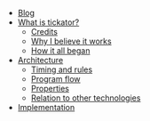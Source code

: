 <ul class="nav nav-stacked">
    <li><a href="/" class="{% if page.url == '/' %}currrent-page{% endif %}">Blog</a></li>
    <li><a href="/articles/what-is-tickator" class="{% if page.url == '/articles/what-is-tickator' %}currrent-page{% endif %}">What is tickator?</a>
      <ul class="nav nav-stacked second-level">
        <li><a href="/articles/credits" class="{% if page.url == '/articles/credits' %}currrent-page{% endif %}">Credits</a></li>
        <li><a href="/articles/why-i-believe-it-works" class="{% if page.url == '/articles/why-i-believe-it-works' %}currrent-page{% endif %}">Why I believe it works</a></li>
        <li><a href="/articles/how-it-began" class="{% if page.url == '/articles/how-it-began' %}currrent-page{% endif %}">How it all began</a></li>
      </ul>
    </li>
    <li><a href="/articles/architecture" class="{% if page.url == '/articles/architecture' %}currrent-page{% endif %}">Architecture</a>
      <ul class="nav nav-stacked second-level">
        <li><a href="/articles/timing-and-rules" class="{% if page.url == '/articles/timing-and-rules' %}currrent-page{% endif %}">Timing and rules</a></li>
        <li><a href="/articles/program-flow" class="{% if page.url == '/articles/program-flow' %}currrent-page{% endif %}">Program flow</a></li>
        <li><a href="/articles/properties" class="{% if page.url == '/articles/properties' %}currrent-page{% endif %}">Properties</a></li>
        <li><a href="/articles/relation-to-other-technologies" class="{% if page.url == '/articles/relation-to-other-technologies' %}currrent-page{% endif %}">Relation to other technologies</a></li>
      </ul>
    </li>
    <li><a href="/articles/implementation" class="{% if page.url == '/articles/implementation' %}currrent-page{% endif %}">Implementation</a></li>
</ul>
